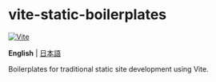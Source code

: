 # vite-static-boilerplates

[![Vite](https://img.shields.io/badge/Vite-646cff?style=flat-square&logo=vite&logoColor=white)](https://vitejs.dev/)

**English** | [日本語](./README.ja_JP.md)

Boilerplates for traditional static site development using Vite.
